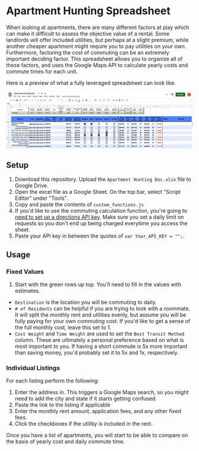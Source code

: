 # Apartment Hunting Spreadsheet

When looking at apartments, there are many different factors at play which can make it difficult to assess the objective value of a rental. Some landlords will offer included utilities, but perhaps at a slight premium, while another cheaper apartment might require you to pay utilities on your own. Furthermore, factoring the cost of commuting can be an extremely important deciding factor. This spreadsheet allows you to organize all of these factors, and uses the Google Maps API to calculate yearly costs and commute times for each unit. 

Here is a preview of what a fully leveraged spreadsheet can look like.

![](Preview.jpg)

## Setup

1. Download this repository. Upload the ```Apartment Hunting Doc.xlsx``` file to Google Drive.
2. Open the excel file as a Google Sheet. On the top bar, select "Script Editor" under "Tools".
3. Copy and paste the contents of ```custom_functions.js```
4. If you'd like to use the commuting calculation function, you're going to [need to set up a directions API key](https://developers.google.com/maps/documentation/javascript/get-api-key). Make sure you set a daily limit on requests so you don't end up being charged everytime you access the sheet.
5. Paste your API key in between the quotes of ```var Your_API_KEY = "";```.

## Usage
### Fixed Values
1. Start with the green rows up top. You'll need to fill in the values with estimates. 
  - ```Destination``` is the location you will be commuting to daily.
  - ```# of Residents``` can be helpful if you are trying to look with a roommate. It will split the monthly rent and utilities evenly, but assume you will be fully paying for your own commuting cost. If you'd like to get a sense of the full monthly cost, leave this set to 1. 
  - ```Cost Weight``` and ```Time Weight``` are used to set the ```Best Transit Method``` column. These are ultimately a personal preference based on what is most important to you. If having a short commute is 5x more important than saving money, you'd probably set it to 5x and 1x, respectively.

### Individual Listings

For each listing perform the following:

1. Enter the address in. This triggers a Google Maps search, so you might need to add the city and state if it starts getting confused.
2. Paste the link to the listing if applicable
3. Enter the monthly rent amount, application fees, and any other fixed fees.
4. Click the checkboxes if the utilitiy is included in the rent.

Once you have a list of apartments, you will start to be able to compare on the basis of yearly cost and daily commute time.
